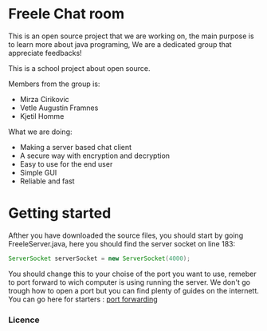 # Freele Chat room

This is an open source project that we are working on, the main purpose is to learn more about java programing, We are a dedicated group that appreciate feedbacks! 

This is a school project about open source.

Members from the group is:

 * Mirza Cirikovic
 * Vetle Augustin Framnes
 * Kjetil Homme

What we are doing:

 * Making a server based chat client
 * A secure way with encryption and decryption
 * Easy to use for the end user
 * Simple GUI
 * Reliable and fast


# Getting started


Afther you have downloaded the source files, you should start by going FreeleServer.java, 
here you should find the server socket on line 183:

```java
ServerSocket serverSocket = new ServerSocket(4000);

```

You should change this to your choise of the port you want to use, remeber to port forward to wich computer is using running the server. We don't go trough how to open a port but you can find plenty of guides on the internett.
You can go here for starters : [port forwarding](http://portforward.com/)


### Licence

